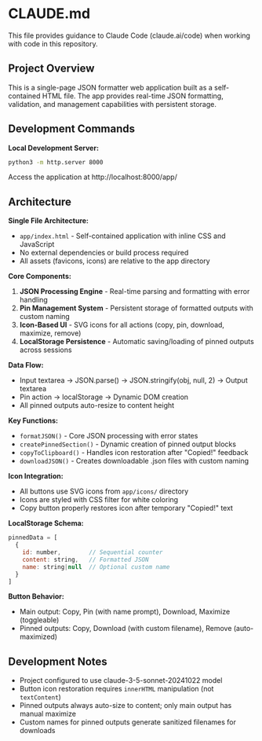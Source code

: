 # CLAUDE.md

This file provides guidance to Claude Code (claude.ai/code) when working with code in this repository.

## Project Overview

This is a single-page JSON formatter web application built as a self-contained HTML file. The app provides real-time JSON formatting, validation, and management capabilities with persistent storage.

## Development Commands

**Local Development Server:**
```bash
python3 -m http.server 8000
```
Access the application at http://localhost:8000/app/

## Architecture

**Single File Architecture:**
- `app/index.html` - Self-contained application with inline CSS and JavaScript
- No external dependencies or build process required
- All assets (favicons, icons) are relative to the app directory

**Core Components:**

1. **JSON Processing Engine** - Real-time parsing and formatting with error handling
2. **Pin Management System** - Persistent storage of formatted outputs with custom naming
3. **Icon-Based UI** - SVG icons for all actions (copy, pin, download, maximize, remove)
4. **LocalStorage Persistence** - Automatic saving/loading of pinned outputs across sessions

**Data Flow:**
- Input textarea → JSON.parse() → JSON.stringify(obj, null, 2) → Output textarea
- Pin action → localStorage → Dynamic DOM creation
- All pinned outputs auto-resize to content height

**Key Functions:**
- `formatJSON()` - Core JSON processing with error states
- `createPinnedSection()` - Dynamic creation of pinned output blocks
- `copyToClipboard()` - Handles icon restoration after "Copied!" feedback
- `downloadJSON()` - Creates downloadable .json files with custom naming

**Icon Integration:**
- All buttons use SVG icons from `app/icons/` directory
- Icons are styled with CSS filter for white coloring
- Copy button properly restores icon after temporary "Copied!" text

**LocalStorage Schema:**
```javascript
pinnedData = [
  {
    id: number,        // Sequential counter
    content: string,   // Formatted JSON
    name: string|null  // Optional custom name
  }
]
```

**Button Behavior:**
- Main output: Copy, Pin (with name prompt), Download, Maximize (toggleable)
- Pinned outputs: Copy, Download (with custom filename), Remove (auto-maximized)

## Development Notes

- Project configured to use claude-3-5-sonnet-20241022 model
- Button icon restoration requires `innerHTML` manipulation (not `textContent`)
- Pinned outputs always auto-size to content; only main output has manual maximize
- Custom names for pinned outputs generate sanitized filenames for downloads